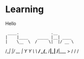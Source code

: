 # Learning
 
Hello

     ____.              .__        
    |    |____    _____ |__| ____  
    |    \__  \  /     \|  |/ __ \ 
/\__|    |/ __ \|  Y Y  \  \  ___/ 
\________(____  /__|_|  /__|\___  >
              \/      \/        \/ 
